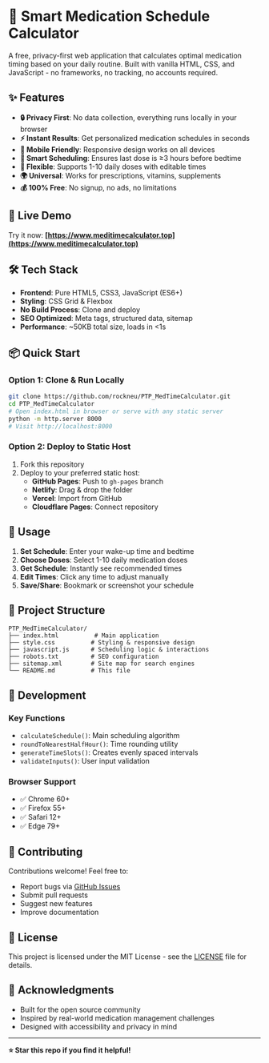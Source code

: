 # 🌟 Smart Medication Schedule Calculator

A free, privacy-first web application that calculates optimal medication timing based on your daily routine. Built with vanilla HTML, CSS, and JavaScript - no frameworks, no tracking, no accounts required.

## ✨ Features

- **🔒 Privacy First**: No data collection, everything runs locally in your browser
- **⚡ Instant Results**: Get personalized medication schedules in seconds
- **📱 Mobile Friendly**: Responsive design works on all devices
- **🎯 Smart Scheduling**: Ensures last dose is ≥3 hours before bedtime
- **🔧 Flexible**: Supports 1-10 daily doses with editable times
- **🌍 Universal**: Works for prescriptions, vitamins, supplements
- **💰 100% Free**: No signup, no ads, no limitations

## 🚀 Live Demo

Try it now: **[https://www.meditimecalculator.top](https://www.meditimecalculator.top)**

## 🛠️ Tech Stack

- **Frontend**: Pure HTML5, CSS3, JavaScript (ES6+)
- **Styling**: CSS Grid & Flexbox
- **No Build Process**: Clone and deploy
- **SEO Optimized**: Meta tags, structured data, sitemap
- **Performance**: ~50KB total size, loads in <1s

## 📦 Quick Start

### Option 1: Clone & Run Locally

```bash
git clone https://github.com/rockneu/PTP_MedTimeCalculator.git
cd PTP_MedTimeCalculator
# Open index.html in browser or serve with any static server
python -m http.server 8000
# Visit http://localhost:8000
```

### Option 2: Deploy to Static Host

1. Fork this repository
2. Deploy to your preferred static host:
   - **GitHub Pages**: Push to `gh-pages` branch
   - **Netlify**: Drag & drop the folder
   - **Vercel**: Import from GitHub
   - **Cloudflare Pages**: Connect repository

## 🎯 Usage

1. **Set Schedule**: Enter your wake-up time and bedtime
2. **Choose Doses**: Select 1-10 daily medication doses
3. **Get Schedule**: Instantly see recommended times
4. **Edit Times**: Click any time to adjust manually
5. **Save/Share**: Bookmark or screenshot your schedule

## 📁 Project Structure

```
PTP_MedTimeCalculator/
├── index.html          # Main application
├── style.css          # Styling & responsive design
├── javascript.js      # Scheduling logic & interactions
├── robots.txt         # SEO configuration
├── sitemap.xml        # Site map for search engines
└── README.md          # This file
```

## 🧪 Development

### Key Functions

- `calculateSchedule()`: Main scheduling algorithm
- `roundToNearestHalfHour()`: Time rounding utility
- `generateTimeSlots()`: Creates evenly spaced intervals
- `validateInputs()`: User input validation

### Browser Support

- ✅ Chrome 60+
- ✅ Firefox 55+
- ✅ Safari 12+
- ✅ Edge 79+

## 🤝 Contributing

Contributions welcome! Feel free to:

- Report bugs via [GitHub Issues](https://github.com/rockneu/PTP_MedTimeCalculator/issues)
- Submit pull requests
- Suggest new features
- Improve documentation

## 📄 License

This project is licensed under the MIT License - see the [LICENSE](LICENSE) file for details.

## 🙏 Acknowledgments

- Built for the open source community
- Inspired by real-world medication management challenges
- Designed with accessibility and privacy in mind

---

**⭐ Star this repo if you find it helpful!**